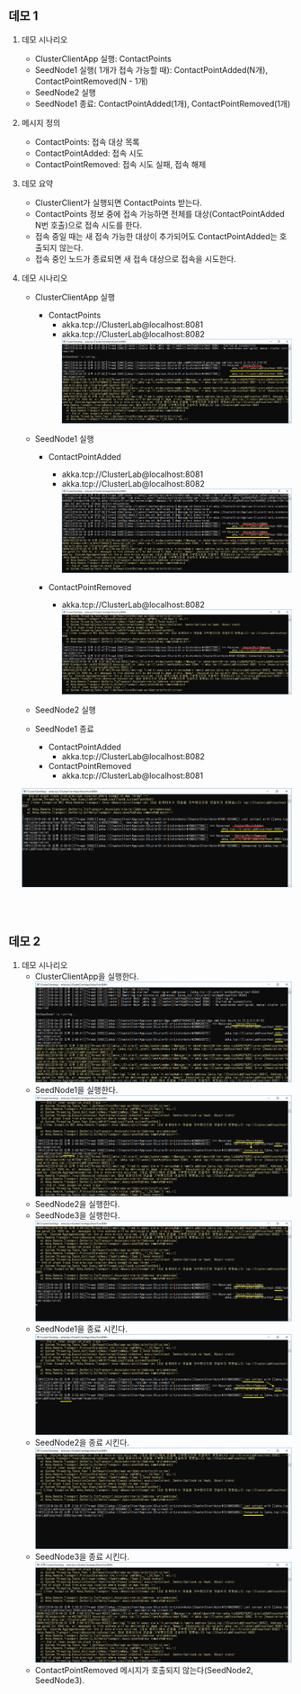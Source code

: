 
## 데모 1
1. 데모 시나리오
   - ClusterClientApp 실행: ContactPoints
   - SeedNode1 실행( 1개가 접속 가능할 때): ContactPointAdded(N개), ContactPointRemoved(N - 1개)
   - SeedNode2 실행
   - SeedNode1 종료: ContactPointAdded(1개), ContactPointRemoved(1개)
2. 메시지 정의
   - ContactPoints: 접속 대상 목록
   - ContactPointAdded: 접속 시도
   - ContactPointRemoved: 접속 시도 실패, 접속 해제
3. 데모 요약
   - ClusterClient가 실행되면 ContactPoints 받는다.
   - ContactPoints 정보 중에 접속 가능하면 전체를 대상(ContactPointAdded N번 호출)으로 접속 시도를 한다.
   - 접속 중일 때는 새 접속 가능한 대상이 추가되어도 ContactPointAdded는 호출되지 않는다.
   - 접속 중인 노드가 종료되면 새 접속 대상으로 접속을 시도한다. 
4. 데모 시나리오 
   - ClusterClientApp 실행
      - ContactPoints
         - akka.tcp://ClusterLab@localhost:8081
         - akka.tcp://ClusterLab@localhost:8082
   ![](./Images/01_Demo_ClusterClientApp_Running.png)
   
   - SeedNode1 실행
      - ContactPointAdded
         - akka.tcp://ClusterLab@localhost:8081
         - akka.tcp://ClusterLab@localhost:8082   
   ![](./Images/02_Demo_SeedNode1_Running.png)
   
      - ContactPointRemoved
         - akka.tcp://ClusterLab@localhost:8082   
   ![](./Images/03_Demo_SeedNode1_Running.png)
   
   - SeedNode2 실행
   
   - SeedNode1 종료
      - ContactPointAdded
         - akka.tcp://ClusterLab@localhost:8082   
      - ContactPointRemoved
         - akka.tcp://ClusterLab@localhost:8081
   
   ![](./Images/04_Demo_SeedNode1_Terminating.png)
   
<br/>
<br/>

## 데모 2
1. 데모 시나리오
   - ClusterClientApp을 실행한다. 
   ![](./Images/Demo_01_ClusterClient-Running.png)
   - SeedNode1을 실행한다.
   ![](./Images/Demo_02_ClusterClient_SeedNode1-Running.png)
   - SeedNode2을 실행한다.
   - SeedNode3을 실행한다.
   ![](./Images/Demo_03_ClusterClient_SeedNode2_3-Running.png)
   - SeedNode1을 종료 시킨다.
   ![](./Images/Demo_04_ClusterClient_SeedNode1-Terminating.png)
   - SeedNode2을 종료 시킨다.
   ![](./Images/Demo_05_ClusterClient_SeedNode2-Terminating.png)
   - SeedNode3을 종료 시킨다.
   ![](./Images/Demo_06_ClusterClient_SeedNode3-Terminating.png)
   - ContactPointRemoved 메시지가 호출되지 않는다(SeedNode2, SeedNode3).
